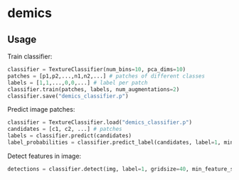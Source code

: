 # demics
## Usage
Train classifier:
```python
classifier = TextureClassifier(num_bins=10, pca_dims=10)
patches = [p1,p2,...,n1,n2,...] # patches of different classes
labels = [1,1,...,0,0,...] # label per patch
classifier.train(patches, labels, num_augmentations=2)
classifier.save("demics_classifier.p")
```

Predict image patches:
```python
classifier = TextureClassifier.load("demics_classifier.p")
candidates = [c1, c2, ...] # patches
labels = classifier.predict(candidates)
label_probabilities = classifier.predict_label(candidates, label=1, min_probability=0.5)
```

Detect features in image:
```python
detections = classifier.detect(img, label=1, gridsize=40, min_feature_size=120, max_feature_size=400, min_probability=0.7)
```
